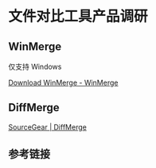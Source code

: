 # 文件对比工具产品调研


## WinMerge

仅支持 Windows

[Download WinMerge - WinMerge](https://winmerge.org/downloads/?lang=en)

## DiffMerge

[SourceGear  |  DiffMerge](https://sourcegear.com/diffmerge/downloaded.php)


## 参考链接
